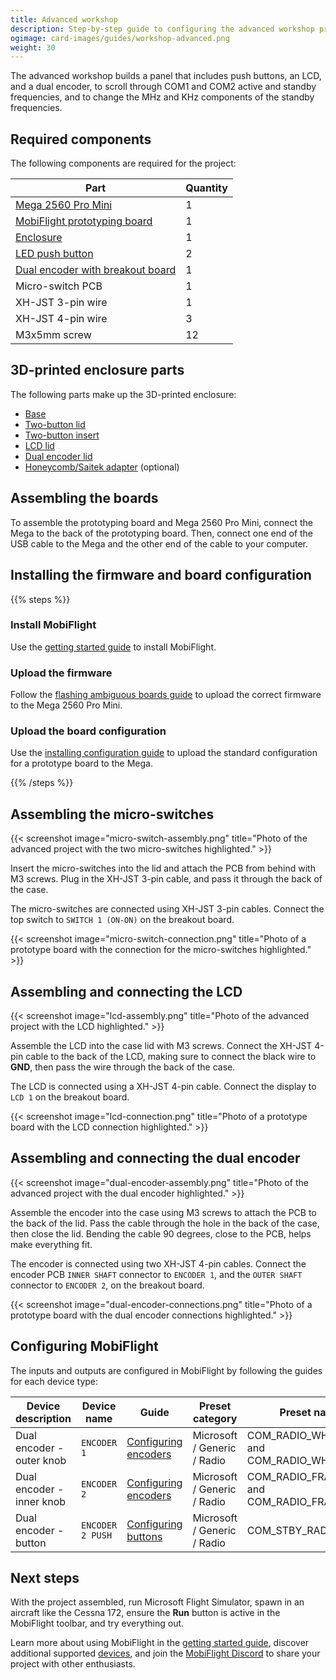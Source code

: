 ```yaml
---
title: Advanced workshop
description: Step-by-step guide to configuring the advanced workshop project with MobiFlight.
ogimage: card-images/guides/workshop-advanced.png
weight: 30
---
```


The advanced workshop builds a panel that includes push buttons, an LCD, and a dual encoder, to scroll through COM1 and COM2 active and standby frequencies, and to change the MHz and KHz components of the standby frequencies.

## Required components

The following components are required for the project:

| Part                                                                                        | Quantity |
| ------------------------------------------------------------------------------------------- | -------- |
| [Mega 2560 Pro Mini](https://shop.mobiflight.com/product/arduino-mega-2560-pro-mini-usb-c)  | 1        |
| [MobiFlight prototyping board](https://shop.mobiflight.com/product/prototyping-board-v2)    | 1        |
| [Enclosure](#3d-printed-enclosure-parts)                                                    | 1        |
| [LED push button](/devices/button-switch/)                                                  | 2        |
| [Dual encoder with breakout board](https://shop.mobiflight.com/product/dual-encoder-bundle) | 1        |
| Micro-switch PCB                                                                            | 1        |
| XH-JST 3-pin wire                                                                           | 1        |
| XH-JST 4-pin wire                                                                           | 3        |
| M3x5mm screw                                                                                | 12       |

## 3D-printed enclosure parts

The following parts make up the 3D-printed enclosure:

- [Base](https://github.com/MobiFlight/MobiFlight-Connector/wiki/images/workshops/advanced/stl/workshop-advanced-base.stl)
- [Two-button lid](https://github.com/MobiFlight/MobiFlight-Connector/wiki/images/workshops/advanced/stl/workshop-lid-buttons-2.stl)
- [Two-button insert](https://github.com/MobiFlight/MobiFlight-Connector/wiki/images/workshops/advanced/stl/workshop-lid-buttons-2-insert.stl)
- [LCD lid](https://github.com/MobiFlight/MobiFlight-Connector/wiki/images/workshops/advanced/stl/workshop-lid-lcd.stl)
- [Dual encoder lid](https://github.com/MobiFlight/MobiFlight-Connector/wiki/images/workshops/advanced/stl/workshop-dual-encoder-lid.stl)
- [Honeycomb/Saitek adapter](https://github.com/MobiFlight/MobiFlight-Connector/wiki/images/workshops/beginner/stl/honeycomb-adapter-short.stl) (optional)

## Assembling the boards

To assemble the prototyping board and Mega 2560 Pro Mini, connect the Mega to the back of the prototyping board. Then, connect one end of the USB cable to the Mega and the other end of the cable to your computer.

## Installing the firmware and board configuration

{{% steps %}}

### Install MobiFlight

Use the [getting started guide](/getting-started/) to install MobiFlight.

### Upload the firmware

Follow the [flashing ambiguous boards guide](/guides/flashing-ambiguous/boards/) to upload the correct firmware to the Mega 2560 Pro Mini.

### Upload the board configuration

Use the [installing configuration guide](/guides/workshops/installing-configuration/) to upload the standard configuration for a prototype board to the Mega.

{{% /steps %}}

## Assembling the micro-switches

{{< screenshot image="micro-switch-assembly.png" title="Photo of the advanced project with the two micro-switches highlighted." >}}

Insert the micro-switches into the lid and attach the PCB from behind with M3 screws. Plug in the XH-JST 3-pin cable, and pass it through the back of the case.

The micro-switches are connected using XH-JST 3-pin cables. Connect the top switch to `SWITCH 1 (ON-ON)` on the breakout board.

{{< screenshot image="micro-switch-connection.png" title="Photo of a prototype board with the connection for the micro-switches highlighted." >}}

## Assembling and connecting the LCD

{{< screenshot image="lcd-assembly.png" title="Photo of the advanced project with the LCD highlighted." >}}

Assemble the LCD into the case lid with M3 screws. Connect the XH-JST 4-pin cable to the back of the LCD, making sure to connect the black wire to **GND**, then pass the wire through the back of the case.

The LCD is connected using a XH-JST 4-pin cable. Connect the display to `LCD 1` on the breakout board.

{{< screenshot image="lcd-connection.png" title="Photo of a prototype board with the LCD connection highlighted." >}}

## Assembling and connecting the dual encoder

{{< screenshot image="dual-encoder-assembly.png" title="Photo of the advanced project with the dual encoder highlighted." >}}

Assemble the encoder into the case using M3 screws to attach the PCB to the back of the lid. Pass the cable through the hole in the back of the case, then close the lid. Bending the cable 90 degrees, close to the PCB, helps make everything fit.

The encoder is connected using two XH-JST 4-pin cables. Connect the encoder PCB `INNER SHAFT` connector to `ENCODER 1`, and the `OUTER SHAFT` connector to `ENCODER 2`, on the breakout board.

{{< screenshot image="dual-encoder-connections.png" title="Photo of a prototype board with the dual encoder connections highlighted." >}}

## Configuring MobiFlight

The inputs and outputs are configured in MobiFlight by following the guides for each device type:

| Device description        | Device name      | Guide                                                             | Preset category             | Preset name                                 |
| ------------------------- | ---------------- | ----------------------------------------------------------------- | --------------------------- | ------------------------------------------- |
| Dual encoder - outer knob | `ENCODER 1`      | [Configuring encoders](/devices/encoder/configuring-input/)       | Microsoft / Generic / Radio | COM_RADIO_WHOLE_DEC and COM_RADIO_WHOLE_INC |
| Dual encoder - inner knob | `ENCODER 2`      | [Configuring encoders](/devices/encoder/configuring-input/)       | Microsoft / Generic / Radio | COM_RADIO_FRACT_DEC and COM_RADIO_FRACT_INC |
| Dual encoder - button     | `ENCODER 2 PUSH` | [Configuring buttons](/devices/button-switch/configuring-button/) | Microsoft / Generic / Radio | COM_STBY_RADIO_SWAP                         |

## Next steps

With the project assembled, run Microsoft Flight Simulator, spawn in an aircraft like the Cessna 172, ensure the **Run** button is active in the MobiFlight toolbar, and try everything out.

Learn more about using MobiFlight in the [getting started guide](/getting-started/), discover additional supported [devices](/devices/), and join the [MobiFlight Discord](https://github.com/mobiflight) to share your project with other enthusiasts.
